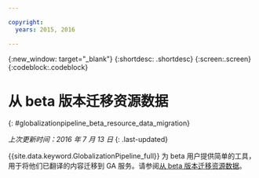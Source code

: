 ```yaml
---

copyright:
  years: 2015, 2016

---
```


{:new_window: target="_blank"}
{:shortdesc: .shortdesc}
{:screen:.screen}
{:codeblock:.codeblock}

# 从 beta 版本迁移资源数据
{: #globalizationpipeline_beta_resource_data_migration}

*上次更新时间：2016 年 7 月 13 日*
{: .last-updated}

{{site.data.keyword.GlobalizationPipeline_full}} 为 beta 用户提供简单的工具，用于将他们已翻译的内容迁移到 GA 服务。请参阅[从 beta 版本迁移资源数据](betaresourcedatamigration.html)。
